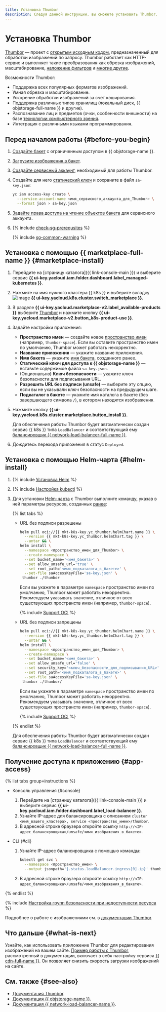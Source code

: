 ```yaml
---
title: Установка Thumbor
description: Следуя данной инструкции, вы сможете установить Thumbor.
---
```


# Установка Thumbor


[Thumbor](https://thumbor.readthedocs.io/en/latest/) — проект с [открытым исходным кодом](https://github.com/thumbor/thumbor), предназначенный для обработки изображений по запросу. Thumbor работает как HTTP-сервис и выполняет такие преобразования как обрезка изображений, масштабирование, [наложение фильтров](https://thumbor.readthedocs.io/en/latest/filters.html#available-filters) и [многие другие](https://thumbor.readthedocs.io/en/latest/imaging.html).

Возможности Thumbor:
* Поддержка всех популярных форматов изображений.
* Умная обрезка и масштабирование.
* Ускорение обработки изображений за счет кэширования.
* Поддержка различных типов хранилищ (локальный диск, {{ objstorage-full-name }} и другие).
* Распознавание лиц и предметов (очки, особенности внешности) на базе [технологии компьютерного зрения](https://github.com/opencv/opencv).
* Интеграция с различными языками программирования.

## Перед началом работы {#before-you-begin}

1. [Создайте бакет](../../../storage/operations/buckets/create.md) с ограниченным доступом в {{ objstorage-name }}.
1. [Загрузите изображения в бакет](../../../storage/operations/objects/upload.md#simple).
1. [Создайте сервисный аккаунт](../../../iam/operations/sa/create.md), необходимый для работы Thumbor.
1. Создайте для него [статический ключ](../../../iam/operations/authentication/manage-access-keys.md#create-access-key) и сохраните в файл `sa-key.json`:

   ```bash
   yc iam access-key create \
     --service-account-name <имя_сервисного_аккаунта_для_Thumbor> \
     --format json > sa-key.json
   ```

1. [Задайте права доступа на чтение объектов бакета](../../../storage/operations/objects/edit-acl.md) для сервисного аккаунта.

1. {% include [check-sg-prerequsites](../../../_includes/managed-kubernetes/security-groups/check-sg-prerequsites-lvl3.md) %}

    {% include [sg-common-warning](../../../_includes/managed-kubernetes/security-groups/sg-common-warning.md) %}

## Установка с помощью {{ marketplace-full-name }} {#marketplace-install}

1. Перейдите на [страницу каталога]({{ link-console-main }}) и выберите сервис **{{ ui-key.yacloud.iam.folder.dashboard.label_managed-kubernetes }}**.
1. Нажмите на имя нужного кластера {{ k8s }} и выберите вкладку ![image](../../../_assets/console-icons/shopping-cart.svg) **{{ ui-key.yacloud.k8s.cluster.switch_marketplace }}**.
1. В разделе **{{ ui-key.yacloud.marketplace-v2.label_available-products }}** выберите [Thumbor](/marketplace/products/yc/thumbor) и нажмите кнопку **{{ ui-key.yacloud.marketplace-v2.button_k8s-product-use }}**.
1. Задайте настройки приложения:
   * **Пространство имен** — создайте новое [пространство имен](../../concepts/index.md#namespace) (например, `thumbor-space`). Если вы оставите пространство имен по умолчанию, Thumbor может работать некорректно.
   * **Название приложения** — укажите название приложения.
   * **Имя бакета** — укажите [имя бакета](#before-you-begin), созданного ранее.
   * **Статический ключ для доступа к {{ objstorage-name }}** — вставьте содержимое файла `sa-key.json`.
   * (Опционально) **Ключ безопасности** — укажите ключ безопасности для подписывания URL.
   * **Разрешить URL без подписи (unsafe)** — выберите эту опцию, если вы не указывали ключ безопасности на предыдущем шаге.
   * **Подкаталог в бакете** — укажите имя каталога в бакете (без завершающего символа `/`), в котором находятся изображения.
1. Нажмите кнопку **{{ ui-key.yacloud.k8s.cluster.marketplace.button_install }}**.

    Для обеспечения работы Thumbor будет автоматически создан сервис {{ k8s }} типа `LoadBalancer` и соответствующий ему [балансировщик {{ network-load-balancer-full-name }}](../../../network-load-balancer).

1. Дождитесь перехода приложения в статус `Deployed`.

## Установка с помощью Helm-чарта {#helm-install}

1. {% include [Установка Helm](../../../_includes/managed-kubernetes/helm-install.md) %}

1. {% include [Настройка kubectl](../../../_includes/managed-kubernetes/kubectl-install.md) %}

1. Для установки [Helm-чарта](https://helm.sh/docs/topics/charts/) с Thumbor выполните команду, указав в ней параметры ресурсов, созданных [ранее](#before-you-begin):

   {% list tabs %}

   - URL без подписи разрешены

     ```bash
     helm pull oci://{{ mkt-k8s-key.yc_thumbor.helmChart.name }} \
       --version {{ mkt-k8s-key.yc_thumbor.helmChart.tag }} \
       --untar && \
     helm install \
       --namespace <пространство_имен_для_Thumbor> \
       --create-namespace \
       --set bucket_name='<имя_бакета>' \
       --set allow_unsafe_url='true' \
       --set root_path='<имя_подкаталога_в_бакете>' \
       --set-file saAccessKeyFile='sa-key.json' \
      thumbor ./thumbor
     ```

     Если вы укажете в параметре `namespace` пространство имен по умолчанию, Thumbor может работать некорректно. Рекомендуем указывать значение, отличное от всех существующих пространств имен (например, `thumbor-space`).

     {% include [Support OCI](../../../_includes/managed-kubernetes/note-helm-experimental-oci.md) %}

   - URL без подписи запрещены

     ```bash
     helm pull oci://{{ mkt-k8s-key.yc_thumbor.helmChart.name }} \
       --version {{ mkt-k8s-key.yc_thumbor.helmChart.tag }} \
       --untar && \
     helm install \
       --namespace <пространство_имен_для_Thumbor> \
       --create-namespace \
       --set bucket_name='<имя_бакета>' \
       --set allow_unsafe_url='false' \
       --set security_key='<ключ_безопасности_для_подписывания_URL>' \
       --set root_path='<имя_подкаталога_в_бакете>' \
       --set-file saAccessKeyFile='sa-key.json' \
      thumbor ./thumbor/
     ```

     Если вы укажете в параметре `namespace` пространство имен по умолчанию, Thumbor может работать некорректно. Рекомендуем указывать значение, отличное от всех существующих пространств имен (например, `thumbor-space`).

     {% include [Support OCI](../../../_includes/managed-kubernetes/note-helm-experimental-oci.md) %}

   {% endlist %}

    Для обеспечения работы Thumbor будет автоматически создан сервис {{ k8s }} типа `LoadBalancer` и соответствующий ему [балансировщик {{ network-load-balancer-full-name }}](../../../network-load-balancer).

## Получение доступа к приложению {#app-access}

{% list tabs group=instructions %}

- Консоль управления {#console}

  1. Перейдите на [страницу каталога]({{ link-console-main }}) и выберите сервис **{{ ui-key.yacloud.iam.folder.dashboard.label_load-balancer }}**.
  1. Узнайте IP-адрес для балансировщика с описанием `cluster <имя_вашего_кластера>, service <пространство_имен>/thumbor`.
  1. В адресной строке браузера откройте ссылку `http://<IP-адрес_балансировщика>/unsafe/<имя_изображения_в_бакете>`.

- CLI {#cli}

  1. Узнайте IP-адрес балансировщика с помощью команды:

     ```bash
     kubectl get svc \
       --namespace <пространство_имен> \
       --output jsonpath='{.status.loadBalancer.ingress[0].ip}' thumbor
     ```

  1. В адресной строке браузера откройте ссылку `http://<IP-адрес_балансировщика>/unsafe/<имя_изображения_в_бакете>`.

{% endlist %}

{% include [Настройка групп безопасности при недоступности ресурса](../../../_includes/managed-kubernetes/security-groups/check-sg-if-url-unavailable-lvl3.md) %}

Подробнее о работе с изображениями см. в [документации Thumbor](https://thumbor.readthedocs.io/en/latest/imaging.html).

## Что дальше {#what-is-next}

Узнайте, как использовать приложение Thumbor для редактирования изображений на вашем сайте. [Пример работы с Thumbor](../../tutorials/marketplace/thumbor.md), рассмотренный в документации, включает в себя настройку сервиса [{{ cdn-full-name }}](../../../cdn/concepts/index.md). Он позволяет снизить скорость загрузки изображений на сайте.

## См. также {#see-also}

* [Документация Thumbor](https://thumbor.readthedocs.io/en/latest/).
* [Документация {{ objstorage-name }}](../../../storage/).
* [Документация {{ network-load-balancer-name }}](../../../network-load-balancer/).
